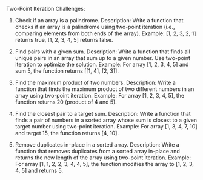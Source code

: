 Two-Point Iteration Challenges:

1. Check if an array is a palindrome.
Description: Write a function that checks if an array is a palindrome using two-point iteration (i.e., comparing elements from both ends of the array).
Example: [1, 2, 3, 2, 1] returns true, [1, 2, 3, 4, 5] returns false.

2. Find pairs with a given sum.
Description: Write a function that finds all unique pairs in an array that sum up to a given number. Use two-point iteration to optimize the solution.
Example: For array [1, 2, 3, 4, 5] and sum 5, the function returns [[1, 4], [2, 3]].

3. Find the maximum product of two numbers.
Description: Write a function that finds the maximum product of two different numbers in an array using two-point iteration.
Example: For array [1, 2, 3, 4, 5], the function returns 20 (product of 4 and 5).

4. Find the closest pair to a target sum.
Description: Write a function that finds a pair of numbers in a sorted array whose sum is closest to a given target number using two-point iteration.
Example: For array [1, 3, 4, 7, 10] and target 15, the function returns [4, 10].

5. Remove duplicates in-place in a sorted array.
Description: Write a function that removes duplicates from a sorted array in-place and returns the new length of the array using two-point iteration.
Example: For array [1, 1, 2, 2, 3, 4, 4, 5], the function modifies the array to [1, 2, 3, 4, 5] and returns 5.